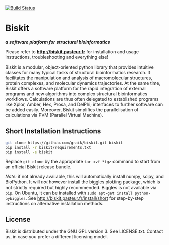 [![Build Status](https://travis-ci.org/graik/biskit.svg?branch=master)](https://travis-ci.org/graik/biskit)

Biskit
==========
___a software platform for structural bioinformatics___

Please refer to 
            **http://biskit.pasteur.fr**
for installation and usage instructions, troubleshooting and
everything else!


Biskit is a modular, object-oriented python library that provides
intuitive classes for many typical tasks of structural bioinformatics
research. It facilitates the manipulation and analysis of
macromolecular structures, protein complexes, and molecular dynamics
trajectories. At the same time, Biskit offers a software platform for
the rapid integration of external programs and new algorithms into
complex structural bioinformatics workflows. Calculations are thus
often delegated to established programs like Xplor, Amber, Hex, Prosa,
and DelPhi; interfaces to further software can be added
easily. Moreover, Biskit simplifies the parallelisation of
calculations via PVM (Parallel Virtual Machine).

Short Installation Instructions
--------------------------------

```sh
git clone https://github.com/graik/biskit.git biskit
pip install -r biskit/requirements.txt
pip install -e biskit
```
Replace `git clone` by the appropriate `tar xvf *tgz` command to start from an official Biskit release bundle.

*Note:* if not already available, this will automatically install numpy, scipy, and BioPython. It will *not* however install the biggles plotting package, which is not strictly required but highly recommended. Biggles is not available via `pip`. On Ubuntu, it can be installed with `sudo apt-get install python-pybiggles`. See http://biskit.pasteur.fr/install/short for step-by-step instructions on alternative installation methods.


License
-------

Biskit is distributed under the GNU GPL version 3. See LICENSE.txt. Contact us, in case you prefer a different licensing model.
